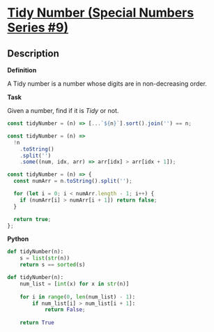 # [Tidy Number (Special Numbers Series #9)](https://www.codewars.com/kata/5a87449ab1710171300000fd)

## Description

**Definition**

A Tidy number is a number whose digits are in non-decreasing order.

**Task**

Given a number, find if it is _Tidy_ or not.

```js
const tidyNumber = (n) => [...`${n}`].sort().join('') == n;
```

```js
const tidyNumber = (n) =>
  !n
    .toString()
    .split('')
    .some((num, idx, arr) => arr[idx] > arr[idx + 1]);
```

```js
const tidyNumber = (n) => {
  const numArr = n.toString().split('');

  for (let i = 0; i < numArr.length - 1; i++) {
    if (numArr[i] > numArr[i + 1]) return false;
  }

  return true;
};
```

**Python**

```py
def tidyNumber(n):
    s = list(str(n))
    return s == sorted(s)
```

```py
def tidyNumber(n):
    num_list = [int(x) for x in str(n)]
    
    for i in range(0, len(num_list) - 1):
        if num_list[i] > num_list[i + 1]:
            return False;
        
    return True 
```